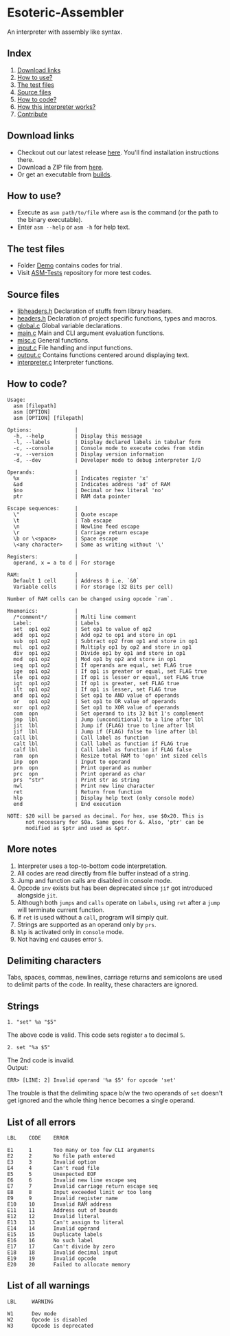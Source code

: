 # Esoteric-Assembler
An interpreter with assembly like syntax.

## Index
1. [Download links](#download-links)
2. [How to use?](#how-to-use)
3. [The test files](#the-test-files)
4. [Source files](#source-files)
5. [How to code?](#how-to-code)
6. [How this interpreter works?](https://github.com/OogleGlu/Esoteric-Assembler/blob/main/docs/WORKING.md)
7. [Contribute](https://github.com/OogleGlu/Esoteric-Assembler/blob/main/docs/CONTRIBUTE.md)

## Download links
- Checkout out our latest release [here](https://github.com/OogleGlu/Esoteric-Assembler/releases/tag/v2021.3.15). You'll find installation instructions there.
- Download a ZIP file from [here](https://github.com/OogleGlu/Esoteric-Assembler/archive/main.zip).
- Or get an executable from [builds](https://github.com/OogleGlu/Esoteric-Assembler/tree/main/builds).

## How to use?
- Execute as `asm path/to/file` where `asm` is the command (or the path to the binary executable).
- Enter `asm --help` or `asm -h` for help text.

## The test files
- Folder [Demo](https://github.com/OogleGlu/Esoteric-Assembler/tree/main/Demo) contains codes for trial.
- Visit [ASM-Tests](https://github.com/OogleGlu/ASM-Tests) repository for more test codes.

## Source files
- [libheaders.h](https://github.com/OogleGlu/Esoteric-Assembler/blob/main/src/headers/libheaders.h) Declaration of stuffs from library headers.
- [headers.h](https://github.com/OogleGlu/Esoteric-Assembler/blob/main/src/headers/headers.h) Declaration of project specific functions, types and macros.
- [global.c](https://github.com/OogleGlu/Esoteric-Assembler/blob/main/src/global.c) Global variable declarations.
- [main.c](https://github.com/OogleGlu/Esoteric-Assembler/blob/main/src/main.c) Main and CLI argument evaluation functions.
- [misc.c](https://github.com/OogleGlu/Esoteric-Assembler/blob/main/src/misc.c) General functions.
- [input.c](https://github.com/OogleGlu/Esoteric-Assembler/blob/main/src/input.c) File handling and input functions.
- [output.c](https://github.com/OogleGlu/Esoteric-Assembler/blob/main/src/output.c) Contains functions centered around displaying text.
- [interpreter.c](https://github.com/OogleGlu/Esoteric-Assembler/blob/main/src/interpreter.c) Interpreter functions.

## How to code?
```
Usage:
  asm [filepath]
  asm [OPTION]
  asm [OPTION] [filepath]

Options:              |
  -h, --help          | Display this message
  -l, --labels        | Display declared labels in tabular form
  -c, --console       | Console mode to execute codes from stdin
  -v, --version       | Display version information
  -d, --dev           | Developer mode to debug interpreter I/O

Operands:             | 
  %x                  | Indicates register 'x'
  &ad                 | Indicates address 'ad' of RAM
  $no                 | Decimal or hex literal 'no'
  ptr                 | RAM data pointer

Escape sequences:     | 
  \"                  | Quote escape
  \t                  | Tab escape
  \n                  | Newline feed escape
  \r                  | Carriage return escape
  \b or \<space>      | Space escape
  \<any character>    | Same as writing without '\'

Registers:            | 
  operand, x = a to d | For storage

RAM:                  | 
  Default 1 cell      | Address 0 i.e. `&0`
  Variable cells      | For storage (32 Bits per cell)

Number of RAM cells can be changed using opcode `ram`.

Mnemonics:            | 
  /*comment*/         | Multi line comment
  Label:              | Labels
  set  op1 op2        | Set op1 to value of op2
  add  op1 op2        | Add op2 to op1 and store in op1
  sub  op1 op2        | Subtract op2 from op1 and store in op1
  mul  op1 op2        | Multiply op1 by op2 and store in op1
  div  op1 op2        | Divide op1 by op1 and store in op1
  mod  op1 op2        | Mod op1 by op2 and store in op1
  ieq  op1 op2        | If operands are equal, set FLAG true
  ige  op1 op2        | If op1 is greater or equal, set FLAG true
  ile  op1 op2        | If op1 is lesser or equal, set FLAG true
  igt  op1 op2        | If op1 is greater, set FLAG true
  ilt  op1 op2        | If op1 is lesser, set FLAG true
  and  op1 op2        | Set op1 to AND value of operands
  or   op1 op2        | Set op1 to OR value of operands
  xor  op1 op2        | Set op1 to XOR value of operands
  com  opn            | Set operand to its 32 bit 1's complement
  jmp  lbl            | Jump (unconditional) to a line after lbl
  jit  lbl            | Jump if (FLAG) true to line after lbl
  jif  lbl            | Jump if (FLAG) false to line after lbl
  call lbl            | Call label as function
  calt lbl            | Call label as function if FLAG true
  calf lbl            | Call label as function if FLAG false
  ram  opn            | Resize total RAM to 'opn' int sized cells
  inp  opn            | Input to operand
  prn  opn            | Print operand as number
  prc  opn            | Print operand as char
  prs  "str"          | Print str as string
  nwl                 | Print new line character
  ret                 | Return from function
  hlp                 | Display help text (only console mode)
  end                 | End execution

NOTE: $20 will be parsed as decimal. For hex, use $0x20. This is
      not necessary for $0a. Same goes for &. Also, 'ptr' can be
      modified as $ptr and used as &ptr.
```

## More notes
1. Interpreter uses a top-to-bottom code interpretation.
2. All codes are read directly from file buffer instead of a string.
3. Jump and function calls are disabled in console mode.
4. Opcode `inv` exists but has been deprecated since `jif` got introduced alongside `jit`.
5. Although both `jumps` and `calls` operate on `labels`, using `ret` after a `jump` will terminate current function.
6. If `ret` is used without a `call`, program will simply quit.
7. Strings are supported as an operand only by `prs`.
6. `hlp` is activated only in `console` mode.
7. Not having `end` causes error `5`.

## Delimiting characters
Tabs, spaces, commas, newlines, carriage returns and 
semicolons are used to delimit parts of the code. In 
reality, these characters are ignored.

## Strings
```
1. "set" %a "$5"
```
The above code is valid. This code sets register `a` to decimal `5`.
<br>
```
2. set "%a $5"
```
The 2nd code is invalid.<br>
Output:
```
ERR> [LINE: 2] Invalid operand '%a $5' for opcode 'set'
```
The trouble is that the delimiting space b/w the two 
operands of `set` doesn't get ignored and the whole 
thing hence becomes a single operand.

## List of all errors
```
LBL    CODE    ERROR

E1     1       Too many or too few CLI arguments
E2     2       No file path entered
E3     3       Invalid option
E4     4       Can't read file
E5     5       Unexpected EOF
E6     6       Invalid new line escape seq
E7     7       Invalid carriage return escape seq
E8     8       Input exceeded limit or too long
E9     9       Invalid register name
E10    10      Invalid RAM address
E11    11      Address out of bounds
E12    12      Invalid literal
E13    13      Can't assign to literal
E14    14      Invalid operand
E15    15      Duplicate labels
E16    16      No such label
E17    17      Can't divide by zero
E18    18      Invalid decimal input
E19    19      Invalid opcode
E20    20      Failed to allocate memory
```

## List of all warnings
``` 
LBL     WARNING

W1      Dev mode
W2      Opcode is disabled
W3      Opcode is deprecated

```

